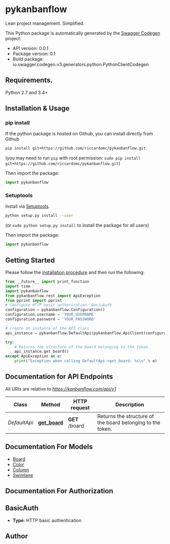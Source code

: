 # pykanbanflow
Lean project management. Simplified.

This Python package is automatically generated by the [Swagger Codegen](https://github.com/swagger-api/swagger-codegen) project:

- API version: 0.0.1
- Package version: 0.1
- Build package: io.swagger.codegen.v3.generators.python.PythonClientCodegen

## Requirements.

Python 2.7 and 3.4+

## Installation & Usage
### pip install

If the python package is hosted on Github, you can install directly from Github

```sh
pip install git+https://github.com/riccardomc/pykanbanflow.git
```
(you may need to run `pip` with root permission: `sudo pip install git+https://github.com/riccardomc/pykanbanflow.git`)

Then import the package:
```python
import pykanbanflow 
```

### Setuptools

Install via [Setuptools](http://pypi.python.org/pypi/setuptools).

```sh
python setup.py install --user
```
(or `sudo python setup.py install` to install the package for all users)

Then import the package:
```python
import pykanbanflow
```

## Getting Started

Please follow the [installation procedure](#installation--usage) and then run the following:

```python
from __future__ import print_function
import time
import pykanbanflow
from pykanbanflow.rest import ApiException
from pprint import pprint
# Configure HTTP basic authorization: BasicAuth
configuration = pykanbanflow.Configuration()
configuration.username = 'YOUR_USERNAME'
configuration.password = 'YOUR_PASSWORD'

# create an instance of the API class
api_instance = pykanbanflow.DefaultApi(pykanbanflow.ApiClient(configuration))

try:
    # Returns the structure of the board belonging to the token.
    api_instance.get_board()
except ApiException as e:
    print("Exception when calling DefaultApi->get_board: %s\n" % e)
```

## Documentation for API Endpoints

All URIs are relative to *https://kanbanflow.com/api/v1*

Class | Method | HTTP request | Description
------------ | ------------- | ------------- | -------------
*DefaultApi* | [**get_board**](docs/DefaultApi.md#get_board) | **GET** /board | Returns the structure of the board belonging to the token.

## Documentation For Models

 - [Board](docs/Board.md)
 - [Color](docs/Color.md)
 - [Column](docs/Column.md)
 - [Swimlane](docs/Swimlane.md)

## Documentation For Authorization


## BasicAuth

- **Type**: HTTP basic authentication


## Author


